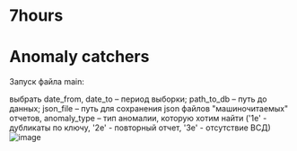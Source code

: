 # 7hours

# Anomaly catchers

Запуск файла main:
 
выбрать date_from, date_to – период выборки; path_to_db – путь до данных; json_file – путь для сохранения json файлов "машиночитаемых" отчетов, 
anomaly_type – тип аномалии, которую хотим найти ('1e' - дубликаты по ключу, '2e' - повторный отчет, '3e' - отсутствие ВСД) 
![image](https://user-images.githubusercontent.com/69635204/170849703-1334c992-268d-43c2-994d-631949dd9caf.png)
